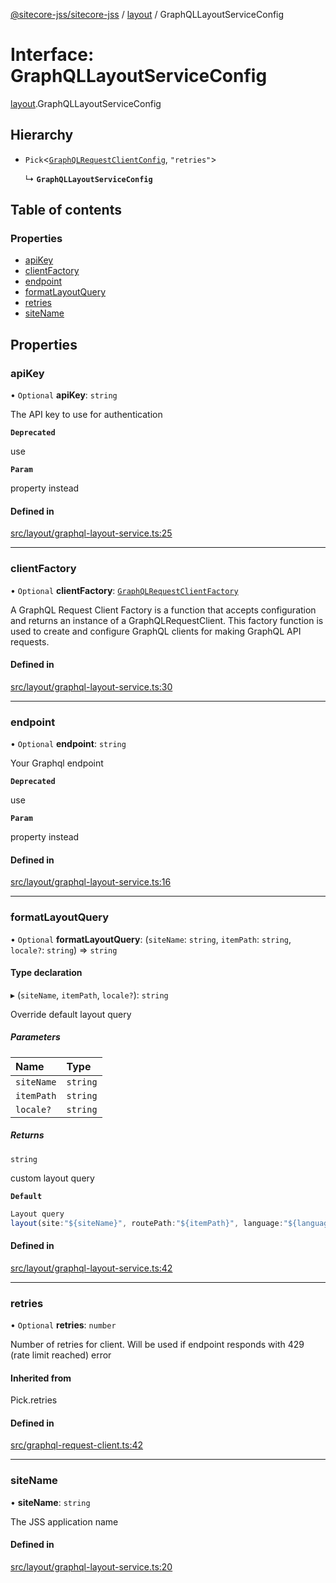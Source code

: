 [@sitecore-jss/sitecore-jss](../README.md) / [layout](../modules/layout.md) / GraphQLLayoutServiceConfig

# Interface: GraphQLLayoutServiceConfig

[layout](../modules/layout.md).GraphQLLayoutServiceConfig

## Hierarchy

- `Pick`\<[`GraphQLRequestClientConfig`](../modules/index.md#graphqlrequestclientconfig), ``"retries"``\>

  ↳ **`GraphQLLayoutServiceConfig`**

## Table of contents

### Properties

- [apiKey](layout.GraphQLLayoutServiceConfig.md#apikey)
- [clientFactory](layout.GraphQLLayoutServiceConfig.md#clientfactory)
- [endpoint](layout.GraphQLLayoutServiceConfig.md#endpoint)
- [formatLayoutQuery](layout.GraphQLLayoutServiceConfig.md#formatlayoutquery)
- [retries](layout.GraphQLLayoutServiceConfig.md#retries)
- [siteName](layout.GraphQLLayoutServiceConfig.md#sitename)

## Properties

### apiKey

• `Optional` **apiKey**: `string`

The API key to use for authentication

**`Deprecated`**

use

**`Param`**

property instead

#### Defined in

[src/layout/graphql-layout-service.ts:25](https://github.com/Sitecore/jss/blob/6f1d5dec7/packages/sitecore-jss/src/layout/graphql-layout-service.ts#L25)

___

### clientFactory

• `Optional` **clientFactory**: [`GraphQLRequestClientFactory`](../modules/index.md#graphqlrequestclientfactory)

A GraphQL Request Client Factory is a function that accepts configuration and returns an instance of a GraphQLRequestClient.
This factory function is used to create and configure GraphQL clients for making GraphQL API requests.

#### Defined in

[src/layout/graphql-layout-service.ts:30](https://github.com/Sitecore/jss/blob/6f1d5dec7/packages/sitecore-jss/src/layout/graphql-layout-service.ts#L30)

___

### endpoint

• `Optional` **endpoint**: `string`

Your Graphql endpoint

**`Deprecated`**

use

**`Param`**

property instead

#### Defined in

[src/layout/graphql-layout-service.ts:16](https://github.com/Sitecore/jss/blob/6f1d5dec7/packages/sitecore-jss/src/layout/graphql-layout-service.ts#L16)

___

### formatLayoutQuery

• `Optional` **formatLayoutQuery**: (`siteName`: `string`, `itemPath`: `string`, `locale?`: `string`) => `string`

#### Type declaration

▸ (`siteName`, `itemPath`, `locale?`): `string`

Override default layout query

##### Parameters

| Name | Type |
| :------ | :------ |
| `siteName` | `string` |
| `itemPath` | `string` |
| `locale?` | `string` |

##### Returns

`string`

custom layout query

**`Default`**

```ts
Layout query
layout(site:"${siteName}", routePath:"${itemPath}", language:"${language}")
```

#### Defined in

[src/layout/graphql-layout-service.ts:42](https://github.com/Sitecore/jss/blob/6f1d5dec7/packages/sitecore-jss/src/layout/graphql-layout-service.ts#L42)

___

### retries

• `Optional` **retries**: `number`

Number of retries for client. Will be used if endpoint responds with 429 (rate limit reached) error

#### Inherited from

Pick.retries

#### Defined in

[src/graphql-request-client.ts:42](https://github.com/Sitecore/jss/blob/6f1d5dec7/packages/sitecore-jss/src/graphql-request-client.ts#L42)

___

### siteName

• **siteName**: `string`

The JSS application name

#### Defined in

[src/layout/graphql-layout-service.ts:20](https://github.com/Sitecore/jss/blob/6f1d5dec7/packages/sitecore-jss/src/layout/graphql-layout-service.ts#L20)
